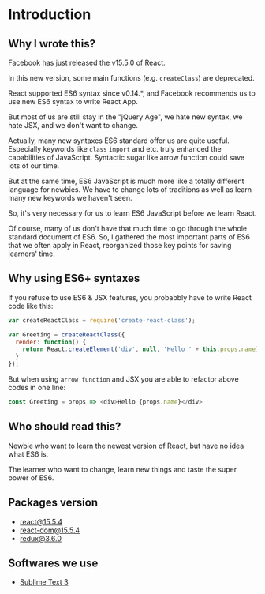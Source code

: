# Introduction

## Why I wrote this?

Facebook has just released the v15.5.0 of React.

In this new version, some main functions (e.g. `createClass`) are deprecated.

React supported ES6 syntax since v0.14.*, and Facebook recommends us to use new ES6 syntax to write React App.

But most of us are still stay in the "jQuery Age", we hate new syntax, we hate JSX, and we don't want to change.

Actually, many new syntaxes ES6 standard offer us are quite useful. Especially keywords like `class` `import` and etc. truly enhanced the capabilities of JavaScript. Syntactic sugar like arrow function could save lots of our time.

But at the same time, ES6 JavaScript is much more like a totally different language for newbies. We have to change lots of traditions as well as learn many new keywords we haven't seen.

So, it's very necessary for us to learn ES6 JavaScript before we learn React.

Of course, many of us don't have that much time to go through the whole standard document of ES6. So, I gathered the most important parts of ES6 that we often apply in React, reorganized those key points for saving learners' time.

## Why using ES6+ syntaxes

If you refuse to use ES6 & JSX features, you probabbly have to write React code like this:

```js
var createReactClass = require('create-react-class');

var Greeting = createReactClass({
  render: function() {
    return React.createElement('div', null, 'Hello ' + this.props.name);
  }
});
```

But when using `arrow function` and JSX you are able to refactor above codes in one line:

```js
const Greeting = props => <div>Hello {props.name}</div>
```

## Who should read this?

Newbie who want to learn the newest version of React, but have no idea what ES6 is.

The learner who want to change, learn new things and taste the super power of ES6.

## Packages version

* [react@15.5.4](https://libraries.io/npm/react/15.5.4)
* [react-dom@15.5.4](https://libraries.io/npm/react-dom/15.5.4)
* [redux@3.6.0](https://libraries.io/npm/redux/3.6.0)

## Softwares we use

* [Sublime Text 3](https://www.sublimetext.com/)
